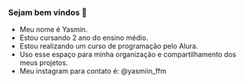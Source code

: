 ### Sejam bem vindos 💙

- Meu nome é Yasmin.
- Estou cursando 2 ano do ensino médio.
- Estou realizando um curso de programação pelo Alura.
- Uso esse espaço para minha organização e compartilhamento dos meus projetos.
- Meu instagram para contato é: @yasmiin_ffm
